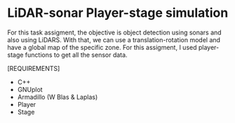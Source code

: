 # LiDAR-sonar Player-stage simulation 

For this task assigment, the objective is object detection using sonars and also using LiDARS. With that, we can use a translation-rotation model and have a 
global map of the specific zone. For this assigment, I used player-stage functions to get all the sensor data.

[REQUIREMENTS]

- C++
- GNUplot
- Armadillo (W Blas & Laplas)
- Player
- Stage
